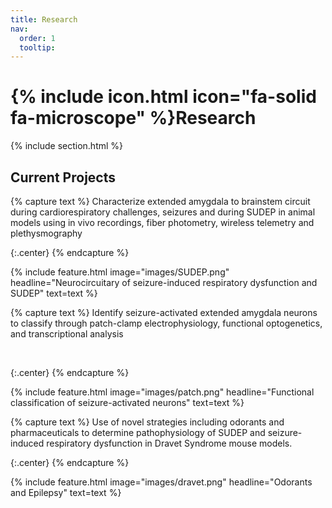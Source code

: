 ```yaml
---
title: Research
nav:
  order: 1
  tooltip: 
---
```


# {% include icon.html icon="fa-solid fa-microscope" %}Research

{% include section.html %}

## Current Projects

{% capture text %}
Characterize extended amygdala to brainstem circuit during cardiorespiratory challenges, seizures and during SUDEP in animal models using in vivo recordings, fiber photometry, wireless telemetry and plethysmography


{:.center}
{% endcapture %}

{%
  include feature.html
  image="images/SUDEP.png"
  headline="Neurocircuitary of seizure-induced respiratory dysfunction and SUDEP"
  text=text
%}

{% capture text %}
Identify seizure-activated extended amygdala neurons to classify through patch-clamp electrophysiology, functional optogenetics, and transcriptional analysis

<br>

{:.center}
{% endcapture %}

{%
  include feature.html
  image="images/patch.png"
  headline="Functional classification of seizure-activated neurons"
  text=text
%}

{% capture text %}
Use of novel strategies including odorants and pharmaceuticals to determine pathophysiology of SUDEP and seizure-induced respiratory dysfunction in Dravet Syndrome mouse models. 

{:.center}
{% endcapture %}

{%
  include feature.html
  image="images/dravet.png"
  headline="Odorants and Epilepsy"
  text=text
%}
